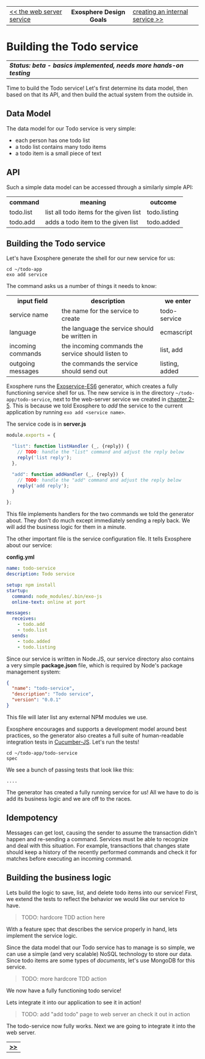 <table>
  <tr>
    <td><a href="02_web_server.md">&lt;&lt; the web server service</a></td>
    <th>Exosphere Design Goals</th>
    <td><a href="02_create_internal_service.md">creating an internal service &gt;&gt;</a></td>
  </tr>
</table>


# Building the Todo service

<table>
  <tr>
    <td>
      <b><i>
        Status: beta - basics implemented, needs more hands-on testing
      </i></b>
    </td>
  </tr>
</table>

Time to build the Todo service!
Let's first determine its data model,
then based on that its API,
and then build the actual system from the outside in.


## Data Model

The data model for our Todo service is very simple:
* each person has one todo list
* a todo list contains many todo items
* a todo item is a small piece of text


## API

Such a simple data model can be accessed through a similarly simple API:

<table>
  <tr>
    <th>command</th>
    <th>meaning</th>
    <th>outcome</th>
  </tr>
  <tr>
    <td>todo.list</td>
    <td>list all todo items for the given list</td>
    <td>todo.listing</td>
  </tr>
  <tr>
    <td>todo.add</td>
    <td>adds a todo item to the given list</td>
    <td>todo.added</td>
  </tr>
</table>


## Building the Todo service

Let's have Exosphere generate the shell for our new service for us:

```
cd ~/todo-app
exo add service
```

The command asks us a number of things it needs to know:

<table>
  <tr>
    <th>input field</th>
    <th>description</th>
    <th>we enter</th>
  </tr>
  <tr>
    <td>service name</td>
    <td>the name for the service to create</td>
    <td>todo-service</td>
  </tr>
  <tr>
    <td>language</td>
    <td>the language the service should be written in</td>
    <td>ecmascript</td>
  </tr>
  <tr>
    <td>incoming commands</td>
    <td>the incoming commands the service should listen to</td>
    <td>list, add</td>
  </tr>
  <tr>
    <td>outgoing messages</td>
    <td>the commands the service should send out</td>
    <td>listing, added</td>
  </tr>
</table>

Exosphere runs the
[Exoservice-ES6](https://github.com/Originate/exoservice-es6) generator,
which creates a fully functioning service shell for us.
The new service is in the directory `~/todo-app/todo-service`,
next to the web-server service we created in [chapter 2-5](05_web_server.md).
This is because we told Exosphere to _add_ the service to the current application
by running `exo add <service name>`.

The service code is in __server.js__

```javascript
module.exports = {

  "list": function listHandler (_, {reply}) {
    // TODO: handle the "list" command and adjust the reply below
    reply('list reply');
  },

  "add": function addHandler (_, {reply}) {
    // TODO: handle the "add" command and adjust the reply below
    reply('add reply');
  }

};
```

This file implements handlers for the two commands we told the generator about.
They don't do much except immediately sending a reply back.
We will add the business logic for them in a minute.

The other important file is the service configuration file.
It tells Exosphere about our service:

__config.yml__

```yaml
name: todo-service
description: Todo service

setup: npm install
startup:
  command: node_modules/.bin/exo-js
  online-text: online at port

messages:
  receives:
    - todo.add
    - todo.list
  sends:
    - todo.added
    - todo.listing
```

Since our service is written in Node.JS,
our service directory also contains a very simple __package.json__ file,
which is required by Node's package management system:

```json
{
  "name": "todo-service",
  "description": "Todo service",
  "version": "0.0.1"
}
```

This file will later list any external NPM modules we use.

Exosphere encourages and supports a development model around best practices,
so the generator also creates a full suite of human-readable integration tests
in [Cucumber-JS](https://github.com/cucumber/cucumber-js).
Let's run the tests!

```
cd ~/todo-app/todo-service
spec
```

We see a bunch of passing tests that look like this:

```
....
```

The generator has created a fully running service for us!
All we have to do is add its business logic and we are off to the races.


## Idempotency

Messages can get lost,
causing the sender to assume the transaction didn't happen
and re-sending a command.
Services must be able to recognize and deal with this situation.
For example, transactions that changes state
should keep a history of the recently performed commands
and check it for matches before executing an incoming command.


## Building the business logic

Lets build the logic to save, list, and delete todo items into our service!
First, we extend the tests to reflect the behavior we would like our service to have.

> TODO: hardcore TDD action here

With a feature spec that describes the service properly in hand,
lets implement the service logic.

Since the data model that our Todo service has to manage is so simple,
we can use a simple (and very scalable) NoSQL technology to store our data.
Since todo items are some types of _documents_,
let's use MongoDB for this service.

> TODO: more hardcore TDD action

We now have a fully functioning todo service!

Lets integrate it into our application to see it in action!

> TODO: add "add todo" page to web server an check it out in action


The todo-service now fully works.
Next we are going to integrate it into the web server.


<table>
  <tr>
    <td><a href="10_integration_into_web_server.md"><b>&gt;&gt;</b></a></td>
  </tr>
</table>

